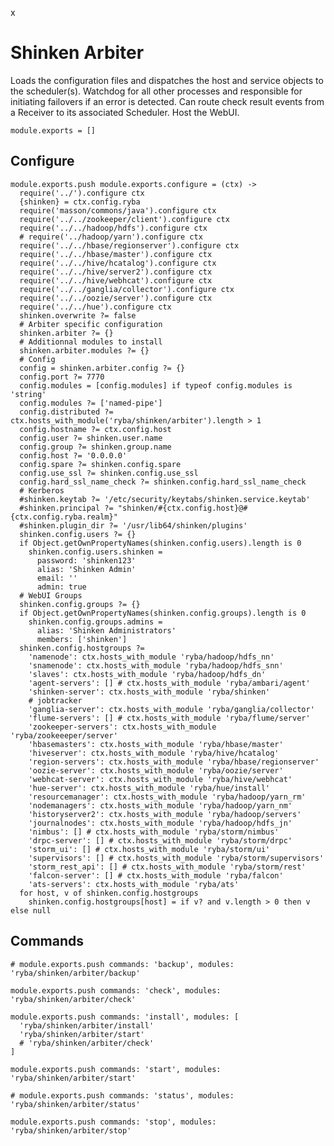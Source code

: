 x
# Shinken Arbiter

Loads the configuration files and dispatches the host and service objects to the
scheduler(s). Watchdog for all other processes and responsible for initiating
failovers if an error is detected. Can route check result events from a Receiver
to its associated Scheduler. Host the WebUI.

    module.exports = []

## Configure

    module.exports.push module.exports.configure = (ctx) ->
      require('../').configure ctx
      {shinken} = ctx.config.ryba
      require('masson/commons/java').configure ctx
      require('../../zookeeper/client').configure ctx
      require('../../hadoop/hdfs').configure ctx
      # require('../hadoop/yarn').configure ctx
      require('../../hbase/regionserver').configure ctx
      require('../../hbase/master').configure ctx
      require('../../hive/hcatalog').configure ctx
      require('../../hive/server2').configure ctx
      require('../../hive/webhcat').configure ctx
      require('../../ganglia/collector').configure ctx
      require('../../oozie/server').configure ctx
      require('../../hue').configure ctx
      shinken.overwrite ?= false
      # Arbiter specific configuration
      shinken.arbiter ?= {}
      # Additionnal modules to install
      shinken.arbiter.modules ?= {}
      # Config
      config = shinken.arbiter.config ?= {}
      config.port ?= 7770
      config.modules = [config.modules] if typeof config.modules is 'string'
      config.modules ?= ['named-pipe']
      config.distributed ?= ctx.hosts_with_module('ryba/shinken/arbiter').length > 1
      config.hostname ?= ctx.config.host
      config.user ?= shinken.user.name
      config.group ?= shinken.group.name
      config.host ?= '0.0.0.0'
      config.spare ?= shinken.config.spare
      config.use_ssl ?= shinken.config.use_ssl
      config.hard_ssl_name_check ?= shinken.config.hard_ssl_name_check
      # Kerberos
      #shinken.keytab ?= '/etc/security/keytabs/shinken.service.keytab'
      #shinken.principal ?= "shinken/#{ctx.config.host}@#{ctx.config.ryba.realm}"
      #shinken.plugin_dir ?= '/usr/lib64/shinken/plugins'
      shinken.config.users ?= {}
      if Object.getOwnPropertyNames(shinken.config.users).length is 0
        shinken.config.users.shinken =
          password: 'shinken123'
          alias: 'Shinken Admin'
          email: ''
          admin: true
      # WebUI Groups
      shinken.config.groups ?= {}
      if Object.getOwnPropertyNames(shinken.config.groups).length is 0
        shinken.config.groups.admins =
          alias: 'Shinken Administrators'
          members: ['shinken']
      shinken.config.hostgroups ?=
        'namenode': ctx.hosts_with_module 'ryba/hadoop/hdfs_nn'
        'snamenode': ctx.hosts_with_module 'ryba/hadoop/hdfs_snn'
        'slaves': ctx.hosts_with_module 'ryba/hadoop/hdfs_dn'
        'agent-servers': [] # ctx.hosts_with_module 'ryba/ambari/agent'
        'shinken-server': ctx.hosts_with_module 'ryba/shinken'
        # jobtracker
        'ganglia-server': ctx.hosts_with_module 'ryba/ganglia/collector'
        'flume-servers': [] # ctx.hosts_with_module 'ryba/flume/server'
        'zookeeper-servers': ctx.hosts_with_module 'ryba/zookeeeper/server'
        'hbasemasters': ctx.hosts_with_module 'ryba/hbase/master'
        'hiveserver': ctx.hosts_with_module 'ryba/hive/hcatalog'
        'region-servers': ctx.hosts_with_module 'ryba/hbase/regionserver'
        'oozie-server': ctx.hosts_with_module 'ryba/oozie/server'
        'webhcat-server': ctx.hosts_with_module 'ryba/hive/webhcat'
        'hue-server': ctx.hosts_with_module 'ryba/hue/install'
        'resourcemanager': ctx.hosts_with_module 'ryba/hadoop/yarn_rm'
        'nodemanagers': ctx.hosts_with_module 'ryba/hadoop/yarn_nm'
        'historyserver2': ctx.hosts_with_module 'ryba/hadoop/servers'
        'journalnodes': ctx.hosts_with_module 'ryba/hadoop/hdfs_jn'
        'nimbus': [] # ctx.hosts_with_module 'ryba/storm/nimbus'
        'drpc-server': [] # ctx.hosts_with_module 'ryba/storm/drpc'
        'storm_ui': [] # ctx.hosts_with_module 'ryba/storm/ui'
        'supervisors': [] # ctx.hosts_with_module 'ryba/storm/supervisors'
        'storm_rest_api': [] # ctx.hosts_with_module 'ryba/storm/rest'
        'falcon-server': [] # ctx.hosts_with_module 'ryba/falcon'
        'ats-servers': ctx.hosts_with_module 'ryba/ats'
      for host, v of shinken.config.hostgroups
        shinken.config.hostgroups[host] = if v? and v.length > 0 then v else null

## Commands

    # module.exports.push commands: 'backup', modules: 'ryba/shinken/arbiter/backup'

    module.exports.push commands: 'check', modules: 'ryba/shinken/arbiter/check'

    module.exports.push commands: 'install', modules: [
      'ryba/shinken/arbiter/install'
      'ryba/shinken/arbiter/start'
      # 'ryba/shinken/arbiter/check'
    ]

    module.exports.push commands: 'start', modules: 'ryba/shinken/arbiter/start'

    # module.exports.push commands: 'status', modules: 'ryba/shinken/arbiter/status'

    module.exports.push commands: 'stop', modules: 'ryba/shinken/arbiter/stop'
